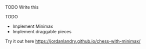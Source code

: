 TODO Write this

TODO

- Implement Minimax
- Implement draggable pieces

Try it out here
https://jordanlandry.github.io/chess-with-minimax/
